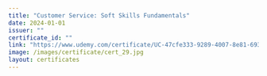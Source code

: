 ```yaml
---
title: "Customer Service: Soft Skills Fundamentals"
date: 2024-01-01
issuer: ""
certificate_id: ""
link: "https://www.udemy.com/certificate/UC-47cfe333-9289-4007-8e81-69323ae9e8ec/"
image: /images/certificate/cert_29.jpg
layout: certificates
---
```

